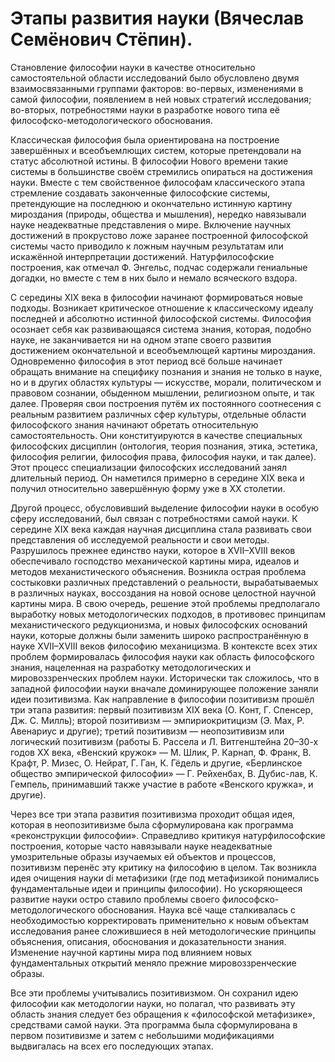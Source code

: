 # Этапы развития науки (Вячеслав Семёнович Стёпин).

Становление философии науки в качестве относительно самостоятельной области исследований было обусловлено двумя взаимосвязанными группами факторов: во-первых, изменениями в самой философии, появлением в ней новых стратегий исследования; во-вторых, потребностями науки в разработке нового типа её философско-методологического обоснования.

Классическая философия была ориентирована на построение завершённых и всеобъемлющих систем, которые претендовали на статус абсолютной истины. В философии Нового времени такие системы в большинстве своём стремились опираться на достижения науки.
Вместе с тем свойственное философам классического этапа стремление создавать законченные философские системы, претендующие на последнюю и окончательно истинную картину мироздания (природы, общества и мышления), нередко навязывали науке неадекватные представления о мире. Включение научных достижений в прокрустово ложе заранее построенной философской системы часто приводило к ложным научным результатам или искажённой интерпретации достижений. Натурфилософские построения, как отмечал Ф. Энгельс, подчас содержали гениальные догадки, но вместе с тем в них было и немало всяческого вздора.

С середины XIX века в философии начинают формироваться новые подходы. Возникает критическое отношение к классическому идеалу последней и абсолютно истинной философской системы. Философия осознает себя как развивающаяся система знания, которая, подобно науке, не заканчивается ни на одном этапе своего развития достижением окончательной и всеобъемлющей картины мироздания. Одновременно философия в этот период всё больше начинает обращать внимание на специфику познания и знания не только в науке, но и в других областях культуры — искусстве, морали, политическом и правовом сознании, обыденном мышлении, религиозном опыте, и так далее.
Проверяя свои построения путём их постоянного соотнесения с реальным развитием различных сфер культуры, отдельные области философского знания начинают обретать относительную самостоятельность. Они конституируются в качестве специальных философских дисциплин (онтология, теория познания, этика, эстетика, философия религии, философия права, философия науки, и так далее). Этот процесс специализации философских исследований занял длительный период. Он наметился примерно в середине XIX века и получил относительно завершённую форму уже в XX столетии.

Другой процесс, обусловивший выделение философии науки в особую сферу исследований, был связан с потребностями самой науки. К середине XIX века каждая научная дисциплина стала развивать свои представления об исследуемой реальности и свои методы. Разрушилось прежнее единство науки, которое в XVII–XVIII веков обеспечивало господство механической картины мира, идеалов и методов механистического объяснения. Возникла острая проблема состыковки различных представлений о реальности, вырабатываемых в различных науках, воссоздания на новой основе целостной научной картины мира. В свою очередь, решение этой проблемы предполагало выработку новых методологических подходов, в противовес принципам механистического редукционизма, и новых философских оснований науки, которые должны были заменить широко распространённую в науке XVII–XVIII веков философию механицизма. В контексте всех этих проблем формировалась философия науки как область философского знания, нацеленная на разработку методологических и мировоззренческих проблем науки.
Исторически так сложилось, что в западной философии науки вначале доминирующее положение заняли идеи позитивизма. Как направление в философии позитивизм прошёл три этапа развития: первый позитивизм XIX века (О. Конт, Г. Спенсер, Дж. С. Милль); второй позитивизм — эмпириокритицизм (Э. Мах, Р. Авенариус и другие); третий позитивизм — неопозитивизм или логический позитивизм (работы Б. Рассела и Л. Витгенштейна 20–30-х годов XX века, «Венский кружок» — М. Шлик, Р. Карнап, Ф. Франк, В. Крафт, Р. Мизес, О. Нейрат, Г. Ган, К. Гёдель и другие, «Берлинское общество эмпирической философии» — Г. Рейхенбах, В. Дубис-лав, К. Гемпель, принимавший также участие в работе «Венского кружка», и другие).

Через все три этапа развития позитивизма проходит общая идея, которая в неопозитивизме была сформулирована как программа «реконструкции философии». Справедливо критикуя натурфилософские построения, которые часто навязывали науке неадекватные умозрительные образы изучаемых ей объектов и процессов, позитивизм перенёс эту критику на философию в целом. Так возникла идея очищения науки di метафизики (где под метафизикой понимались фундаментальные идеи и принципы философии). Но ускоряющееся развитие науки остро ставило проблемы своего философско-методологического обоснования. Наука всё чаще сталкивалась с необходимостью корректировать применительно к новым объектам исследования ранее сложившиеся в ней методологические принципы объяснения, описания, обоснования и доказательности знания. Изменение научной картины мира под влиянием новых фундаментальных открытий меняло прежние мировоззренческие образы.

Все эти проблемы учитывались позитивизмом. Он сохранил идею философии как методологии науки, но полагал, что развивать эту область знания следует без обращения к «философской метафизике», средствами самой науки. Эта программа была сформулирована в первом позитивизме и затем с небольшими модификациями выдвигалась на всех его последующих этапах.
